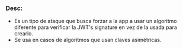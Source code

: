 ### Desc:

- Es un tipo de ataque que busca forzar a la app a usar un algoritmo diferente para verificar la JWT's signature en vez de la usada para crearlo.
- Se usa en casos de algoritmos que usan claves asimétricas.



